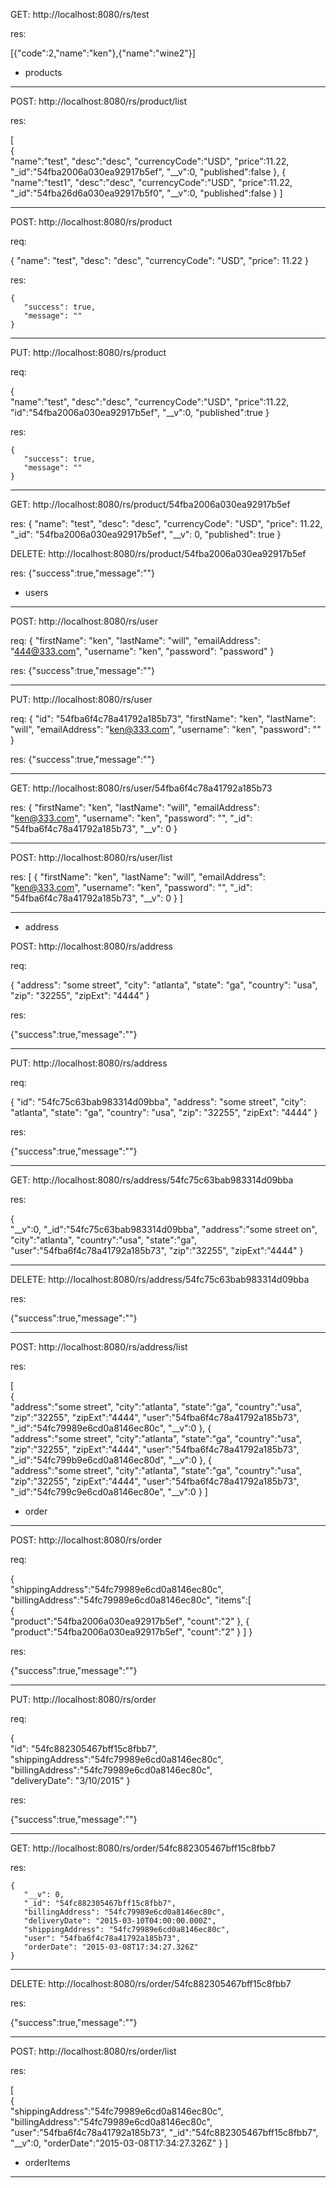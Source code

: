 GET: http://localhost:8080/rs/test

res:

[{"code":2,"name":"ken"},{"name":"wine2"}]


 * products

---------------------------------------

POST: http://localhost:8080/rs/product/list

res:

[  
   {  
      "name":"test",
      "desc":"desc",
      "currencyCode":"USD",
      "price":11.22,
      "_id":"54fba2006a030ea92917b5ef",
      "__v":0,
      "published":false
   },
   {  
      "name":"test1",
      "desc":"desc",
      "currencyCode":"USD",
      "price":11.22,
      "_id":"54fba26d6a030ea92917b5f0",
      "__v":0,
      "published":false
   }
]


-------------------------------------

POST: http://localhost:8080/rs/product

req:

{
"name": "test",
"desc": "desc",
"currencyCode": "USD",
"price": 11.22
}

res:

    {
       "success": true,
       "message": ""
    }

------------------------------------

PUT: http://localhost:8080/rs/product

req:

{  
      "name":"test",
      "desc":"desc",
      "currencyCode":"USD",
      "price":11.22,
      "id":"54fba2006a030ea92917b5ef",
      "__v":0,
      "published":true
   }

res:

    {
       "success": true,
       "message": ""
    }

----------------------------------------

GET: http://localhost:8080/rs/product/54fba2006a030ea92917b5ef

res:
    {
       "name": "test",
       "desc": "desc",
       "currencyCode": "USD",
       "price": 11.22,
       "_id": "54fba2006a030ea92917b5ef",
       "__v": 0,
       "published": true
    }

DELETE: http://localhost:8080/rs/product/54fba2006a030ea92917b5ef

res:
{"success":true,"message":""}


 * users
----------------------------

POST: http://localhost:8080/rs/user

req:
{
"firstName": "ken",
"lastName": "will",
"emailAddress": "444@333.com",
"username": "ken",
"password": "password"
}

res:
{"success":true,"message":""}

----------------------------

PUT: http://localhost:8080/rs/user

req:
{
"id": "54fba6f4c78a41792a185b73",
"firstName": "ken",
"lastName": "will",
"emailAddress": "ken@333.com",
"username": "ken",
"password": ""
}

res:
{"success":true,"message":""}


-------------------------------

GET: http://localhost:8080/rs/user/54fba6f4c78a41792a185b73

res:
{
       "firstName": "ken",
       "lastName": "will",
       "emailAddress": "ken@333.com",
       "username": "ken",
       "password": "",
       "_id": "54fba6f4c78a41792a185b73",
       "__v": 0
    }
   
----------------------------

POST: http://localhost:8080/rs/user/list

res:
    [
       {
           "firstName": "ken",
           "lastName": "will",
           "emailAddress": "ken@333.com",
           "username": "ken",
           "password": "",
           "_id": "54fba6f4c78a41792a185b73",
           "__v": 0
       }
    ]

-------------------------------------------------

 * address

POST: http://localhost:8080/rs/address

req:

{
"address": "some street",
"city": "atlanta",
"state": "ga",
"country": "usa",
"zip": "32255",
"zipExt": "4444"
}

res:

{"success":true,"message":""}


-------------------------------------

PUT: http://localhost:8080/rs/address

req:

{
"id": "54fc75c63bab983314d09bba",
"address": "some street",
"city": "atlanta",
"state": "ga",
"country": "usa",
"zip": "32255",
"zipExt": "4444"
}

res:

{"success":true,"message":""}

----------------------------------------

GET: http://localhost:8080/rs/address/54fc75c63bab983314d09bba

res:

{  
   "__v":0,
   "_id":"54fc75c63bab983314d09bba",
   "address":"some street on",
   "city":"atlanta",
   "country":"usa",
   "state":"ga",
   "user":"54fba6f4c78a41792a185b73",
   "zip":"32255",
   "zipExt":"4444"
}

----------------------------------------------

DELETE: http://localhost:8080/rs/address/54fc75c63bab983314d09bba

res:

{"success":true,"message":""}



---------------------------------------

POST: http://localhost:8080/rs/address/list

res:

[  
   {  
      "address":"some street",
      "city":"atlanta",
      "state":"ga",
      "country":"usa",
      "zip":"32255",
      "zipExt":"4444",
      "user":"54fba6f4c78a41792a185b73",
      "_id":"54fc79989e6cd0a8146ec80c",
      "__v":0
   },
   {  
      "address":"some street",
      "city":"atlanta",
      "state":"ga",
      "country":"usa",
      "zip":"32255",
      "zipExt":"4444",
      "user":"54fba6f4c78a41792a185b73",
      "_id":"54fc799b9e6cd0a8146ec80d",
      "__v":0
   },
   {  
      "address":"some street",
      "city":"atlanta",
      "state":"ga",
      "country":"usa",
      "zip":"32255",
      "zipExt":"4444",
      "user":"54fba6f4c78a41792a185b73",
      "_id":"54fc799c9e6cd0a8146ec80e",
      "__v":0
   }
]

 * order
------------------------------------------------

POST: http://localhost:8080/rs/order

req:

{  
   "shippingAddress":"54fc79989e6cd0a8146ec80c",
   "billingAddress":"54fc79989e6cd0a8146ec80c",
   "items":[  
      {  
         "product":"54fba2006a030ea92917b5ef",
         "count":"2"
      },
      {  
         "product":"54fba2006a030ea92917b5ef",
         "count":"2"
      }
   ]
}

res:

{"success":true,"message":""}


----------------------------------

PUT: http://localhost:8080/rs/order

req:

{  
  "id": "54fc882305467bff15c8fbb7",
   "shippingAddress":"54fc79989e6cd0a8146ec80c",
   "billingAddress":"54fc79989e6cd0a8146ec80c",  
  "deliveryDate": "3/10/2015"
}

res:

{"success":true,"message":""}



------------------------------------------

GET: http://localhost:8080/rs/order/54fc882305467bff15c8fbb7

res:



    {
       "__v": 0,
       "_id": "54fc882305467bff15c8fbb7",
       "billingAddress": "54fc79989e6cd0a8146ec80c",
       "deliveryDate": "2015-03-10T04:00:00.000Z",
       "shippingAddress": "54fc79989e6cd0a8146ec80c",
       "user": "54fba6f4c78a41792a185b73",
       "orderDate": "2015-03-08T17:34:27.326Z"
    }


--------------------------------------------------

DELETE: http://localhost:8080/rs/order/54fc882305467bff15c8fbb7

res:

{"success":true,"message":""}



---------------------------------------------


POST: http://localhost:8080/rs/order/list

res:

[  
   {  
      "shippingAddress":"54fc79989e6cd0a8146ec80c",
      "billingAddress":"54fc79989e6cd0a8146ec80c",
      "user":"54fba6f4c78a41792a185b73",
      "_id":"54fc882305467bff15c8fbb7",
      "__v":0,
      "orderDate":"2015-03-08T17:34:27.326Z"
   }
]




 * orderItems

-------------------------------------




